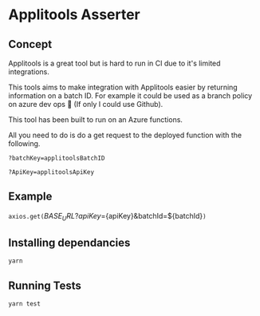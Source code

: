 # Applitools Asserter

## Concept

Applitools is a great tool but is hard to run in CI due to it's limited integrations.

This tools aims to make integration with Applitools easier by returning information on a batch ID.
For example it could be used as a branch policy on azure dev ops 🤮 (If only I could use Github).

This tool has been built to run on an Azure functions.

All you need to do is do a get request to the deployed function with the following.

`?batchKey=applitoolsBatchID`

`?ApiKey=applitoolsApiKey`

## Example
`axios.get(`${BASE_URL}?apiKey=${apiKey}&batchId=${batchId}`)`

## Installing dependancies
`yarn`

## Running Tests
`yarn test`

##
